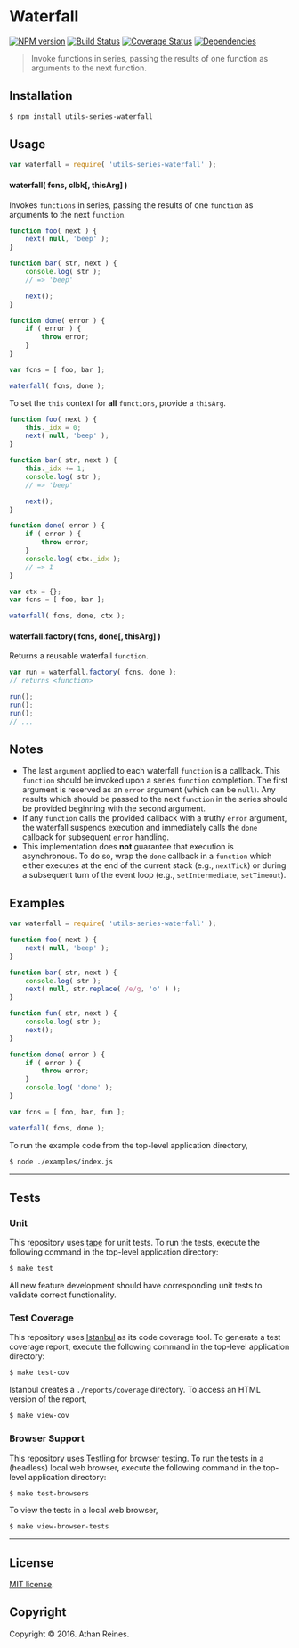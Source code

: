 Waterfall
===
[![NPM version][npm-image]][npm-url] [![Build Status][build-image]][build-url] [![Coverage Status][coverage-image]][coverage-url] [![Dependencies][dependencies-image]][dependencies-url]

> Invoke functions in series, passing the results of one function as arguments to the next function.


## Installation

``` bash
$ npm install utils-series-waterfall
```


## Usage

``` javascript
var waterfall = require( 'utils-series-waterfall' );
```

#### waterfall( fcns, clbk[, thisArg] )

Invokes `functions` in series, passing the results of one `function` as arguments to the next `function`.

``` javascript
function foo( next ) {
	next( null, 'beep' );
}

function bar( str, next ) {
	console.log( str );
	// => 'beep'

	next();
}

function done( error ) {
	if ( error ) {
		throw error;
	}
}

var fcns = [ foo, bar ];

waterfall( fcns, done );
```

To set the `this` context for __all__ `functions`, provide a `thisArg`.

``` javascript
function foo( next ) {
	this._idx = 0;
	next( null, 'beep' );
}

function bar( str, next ) {
	this._idx += 1;
	console.log( str );
	// => 'beep'

	next();
}

function done( error ) {
	if ( error ) {
		throw error;
	}
	console.log( ctx._idx );
	// => 1
}

var ctx = {};
var fcns = [ foo, bar ];

waterfall( fcns, done, ctx );
```


#### waterfall.factory( fcns, done[, thisArg] )

Returns a reusable waterfall `function`.

``` javascript
var run = waterfall.factory( fcns, done );
// returns <function>

run();
run();
run();
// ...
```


## Notes

*	The last `argument` applied to each waterfall `function` is a callback. This `function` should be invoked upon a series `function` completion. The first argument is reserved as an `error` argument (which can be `null`). Any results which should be passed to the next `function` in the series should be provided beginning with the second argument.
*	If any `function` calls the provided callback with a truthy `error` argument, the waterfall suspends execution and immediately calls the `done` callback for subsequent `error` handling.
*	This implementation does __not__ guarantee that execution is asynchronous. To do so, wrap the `done` callback in a `function` which either executes at the end of the current stack (e.g., `nextTick`) or during a subsequent turn of the event loop (e.g., `setIntermediate`, `setTimeout`).


## Examples

``` javascript
var waterfall = require( 'utils-series-waterfall' );

function foo( next ) {
	next( null, 'beep' );
}

function bar( str, next ) {
	console.log( str );
	next( null, str.replace( /e/g, 'o' ) );
}

function fun( str, next ) {
	console.log( str );
	next();
}

function done( error ) {
	if ( error ) {
		throw error;
	}
	console.log( 'done' );
}

var fcns = [ foo, bar, fun ];

waterfall( fcns, done );
```

To run the example code from the top-level application directory,

``` bash
$ node ./examples/index.js
```


---
## Tests

### Unit

This repository uses [tape][tape] for unit tests. To run the tests, execute the following command in the top-level application directory:

``` bash
$ make test
```

All new feature development should have corresponding unit tests to validate correct functionality.


### Test Coverage

This repository uses [Istanbul][istanbul] as its code coverage tool. To generate a test coverage report, execute the following command in the top-level application directory:

``` bash
$ make test-cov
```

Istanbul creates a `./reports/coverage` directory. To access an HTML version of the report,

``` bash
$ make view-cov
```


### Browser Support

This repository uses [Testling][testling] for browser testing. To run the tests in a (headless) local web browser, execute the following command in the top-level application directory:

``` bash
$ make test-browsers
```

To view the tests in a local web browser,

``` bash
$ make view-browser-tests
```

<!-- [![browser support][browsers-image]][browsers-url] -->


---
## License

[MIT license](http://opensource.org/licenses/MIT).


## Copyright

Copyright &copy; 2016. Athan Reines.


[npm-image]: http://img.shields.io/npm/v/utils-series-waterfall.svg
[npm-url]: https://npmjs.org/package/utils-series-waterfall

[build-image]: http://img.shields.io/travis/kgryte/utils-series-waterfall/master.svg
[build-url]: https://travis-ci.org/kgryte/utils-series-waterfall

[coverage-image]: https://img.shields.io/codecov/c/github/kgryte/utils-series-waterfall/master.svg
[coverage-url]: https://codecov.io/github/kgryte/utils-series-waterfall?branch=master

[dependencies-image]: http://img.shields.io/david/kgryte/utils-series-waterfall.svg
[dependencies-url]: https://david-dm.org/kgryte/utils-series-waterfall

[dev-dependencies-image]: http://img.shields.io/david/dev/kgryte/utils-series-waterfall.svg
[dev-dependencies-url]: https://david-dm.org/dev/kgryte/utils-series-waterfall

[github-issues-image]: http://img.shields.io/github/issues/kgryte/utils-series-waterfall.svg
[github-issues-url]: https://github.com/kgryte/utils-series-waterfall/issues

[tape]: https://github.com/substack/tape
[istanbul]: https://github.com/gotwarlost/istanbul
[testling]: https://ci.testling.com
